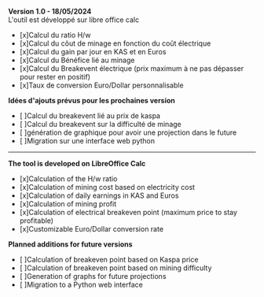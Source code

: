 **Version 1.0 - 18/05/2024**  
L'outil est développé sur libre office calc
  
* [x]Calcul du ratio H/w  
* [x]Calcul du côut de minage en fonction du coût électrique  
* [x]Calcul du gain par jour en KAS et en Euros  
* [x]Calcul du Bénéfice lié au minage   
* [x]Calcul du Breakevent électrique (prix maximum à ne pas dépasser pour rester en positif)  
* [x]Taux de conversion Euro/Dollar personnalisable
  
**Idées d'ajouts prévus pour les prochaines version**
* [ ]Calcul du breakevent lié au prix de kaspa
* [ ]Calcul du breakevent sur la difficulté de minage
* [ ]génération de graphique pour avoir une projection dans le future
* [ ]Migration sur une interface web python
  
---

**The tool is developed on LibreOffice Calc**  
  
* [x]Calculation of the H/w ratio  
* [x]Calculation of mining cost based on electricity cost  
* [x]Calculation of daily earnings in KAS and Euros  
* [x]Calculation of mining profit  
* [x]Calculation of electrical breakeven point (maximum price to stay profitable)  
* [x]Customizable Euro/Dollar conversion rate  

**Planned additions for future versions**  
* [ ]Calculation of breakeven point based on Kaspa price  
* [ ]Calculation of breakeven point based on mining difficulty  
* [ ]Generation of graphs for future projections  
* [ ]Migration to a Python web interface  
